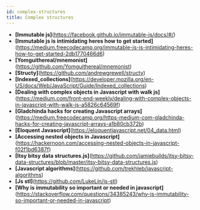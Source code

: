 ```yaml
---
id: complex-structures
title: Complex structures
---
```


- **[Immutable js]**(https://facebook.github.io/immutable-js/docs/#/)
- **[Immutable js is intimidating heres how to get started]**(https://medium.freecodecamp.org/immutable-js-is-intimidating-heres-how-to-get-started-2db1770466d6)
- **[Yomguithereal/mnemonist]**(https://github.com/Yomguithereal/mnemonist)
- **[Structy]**(https://github.com/andrewgrewell/structy)
- **[Indexed_collections]**(https://developer.mozilla.org/en-US/docs/Web/JavaScript/Guide/Indexed_collections)
- **[Dealing with complex objects in Javascript with walk js]**(https://medium.com/front-end-weekly/dealing-with-complex-objects-in-javascript-with-walk-js-a5826c64569f)
- **[Gladchinda hacks for creating Javascript arrays]**(https://medium.freecodecamp.org/https-medium-com-gladchinda-hacks-for-creating-javascript-arrays-a1b80cb372b)
- **[Eloquent Javascript]**(https://eloquentjavascript.net/04_data.html)
- **[Accessing nested objects in Javascript]**(https://hackernoon.com/accessing-nested-objects-in-javascript-f02f1bd6387f)
- **[Itsy bitsy data structures.js]**(https://github.com/jamiebuilds/itsy-bitsy-data-structures/blob/master/itsy-bitsy-data-structures.js)
- **[Javascript algorithms]**(https://github.com/trekhleb/javascript-algorithms)
- **[Js stl]**(https://github.com/LukeLin/js-stl)
- **[Why is immutability so important or needed in javascript]**(https://stackoverflow.com/questions/34385243/why-is-immutability-so-important-or-needed-in-javascript)
